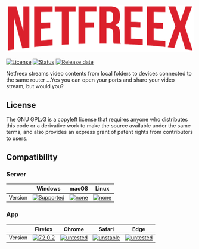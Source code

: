 ![Image of Yaktocat](https://github.com/CrackyStudio/netfreex/blob/master/app/src/media/netfreex.png)

[![License](https://img.shields.io/github/license/CrackyStudio/netfreex.svg)](https://github.com/CrackyStudio/netfreex) [![Status](https://img.shields.io/badge/Status-inDev-blue.svg)](https://shields.io/) [![Release date](https://img.shields.io/badge/Release_date-Unknown-inactive.svg)](https://shields.io/)

Netfreex streams video contents from local folders to devices connected to the same router ...Yes you can open your ports and share your video stream, but would you?

## License
The GNU GPLv3 is a copyleft license that requires anyone who distributes this code or a derivative work to make the source available under the same terms, and also provides an express grant of patent rights from contributors to users. 

## Compatibility
### Server
|  | Windows | macOS | Linux |
| :-----: | :-----: | :----: | :----: |
| Version | [![Supported](https://img.shields.io/badge/win10-blue.svg)](https://shields.io/) | [![none](https://img.shields.io/badge/none-red.svg)](https://shields.io/) | [![none](https://img.shields.io/badge/none-red.svg)](https://shields.io/) |
### App
|  | Firefox | Chrome | Safari | Edge |
| :-----: | :-----: | :----: | :----: | :--: |
| Version | [![72.0.2](https://img.shields.io/badge/72.0.2-blue.svg)](https://shields.io/) | [![untested](https://img.shields.io/badge/untested-inactive.svg)](https://shields.io/) | [![unstable](https://img.shields.io/badge/unstable-orange.svg)](https://shields.io/) | [![untested](https://img.shields.io/badge/untested-inactive.svg)](https://shields.io/)
